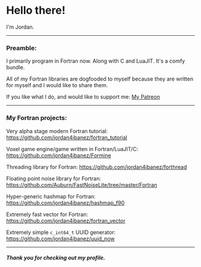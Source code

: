 # Hello there!

I'm Jordan.

-----

### Preamble:

I primarily program in Fortran now. Along with C and LuaJIT. It's a comfy bundle.

All of my Fortran libraries are dogfooded to myself because they are written for myself and I would like to share them.

If you like what I do, and would like to support me: [My Patreon](https://www.patreon.com/jordan4ibanez)

-----

### My Fortran projects:

Very alpha stage modern Fortran tutorial: https://github.com/jordan4ibanez/fortran_tutorial

Voxel game engine/game written in Fortran/LuaJIT/C: https://github.com/jordan4ibanez/Formine

Threading library for Fortran: https://github.com/jordan4ibanez/forthread

Floating point noise library for Fortran: https://github.com/Auburn/FastNoiseLite/tree/master/Fortran

Hyper-generic hashmap for Fortran: https://github.com/jordan4ibanez/hashmap_f90

Extremely fast vector for Fortran: https://github.com/jordan4ibanez/fortran_vector

Extremely simple ``c_int64_t`` UUID generator: https://github.com/jordan4ibanez/uuid_now

-----

##### Thank you for checking out my profile.
